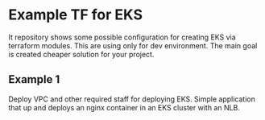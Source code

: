 # Example TF for EKS
It repository shows some possible configuration for creating EKS via terraform modules.
This are using only for dev environment. The main goal is created cheaper solution for your project.

## Example 1
Deploy VPC and other required staff for deploying EKS.
Simple application that up and deploys an nginx container in an EKS cluster with an NLB.